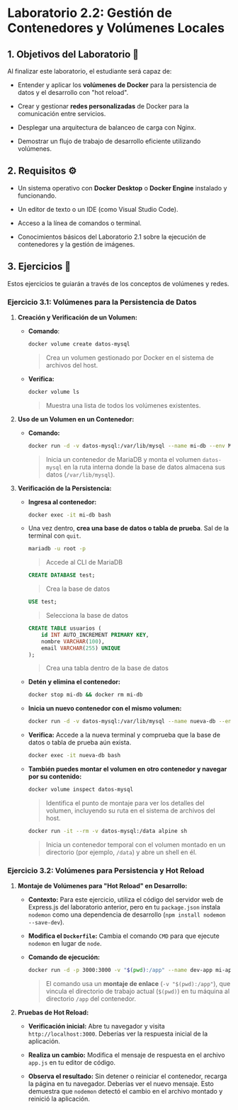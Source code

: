 # Laboratorio 2.2: Gestión de Contenedores y Volúmenes Locales

## 1. Objetivos del Laboratorio 🎯

Al finalizar este laboratorio, el estudiante será capaz de:

- Entender y aplicar los **volúmenes de Docker** para la persistencia de datos y el desarrollo con "hot reload".

- Crear y gestionar **redes personalizadas** de Docker para la comunicación entre servicios.

- Desplegar una arquitectura de balanceo de carga con Nginx.

- Demostrar un flujo de trabajo de desarrollo eficiente utilizando volúmenes.

## 2. Requisitos ⚙️

- Un sistema operativo con **Docker Desktop** o **Docker Engine** instalado y funcionando.

- Un editor de texto o un IDE (como Visual Studio Code).

- Acceso a la línea de comandos o terminal.

- Conocimientos básicos del Laboratorio 2.1 sobre la ejecución de contenedores y la gestión de imágenes.

## 3. Ejercicios 🧪

Estos ejercicios te guiarán a través de los conceptos de volúmenes y redes.

### Ejercicio 3.1: Volúmenes para la Persistencia de Datos

1. **Creación y Verificación de un Volumen:**

    - **Comando**: 
        ```bash
        docker volume create datos-mysql
        ```
        > Crea un volumen gestionado por Docker en el sistema de archivos del host.

    - **Verifica:**
        ```bash
        docker volume ls
        ```
        > Muestra una lista de todos los volúmenes existentes.

2. **Uso de un Volumen en un Contenedor:**

    - **Comando:**
        ```bash
        docker run -d -v datos-mysql:/var/lib/mysql --name mi-db --env MARIADB_ROOT_PASSWORD=1234abcd mariadb
        ```
        > Inicia un contenedor de MariaDB y monta el volumen `datos-mysql` en la ruta interna donde la base de datos almacena sus datos (`/var/lib/mysql`).

3. **Verificación de la Persistencia:**

    - **Ingresa al contenedor:**
        ```bash
        docker exec -it mi-db bash
        ```

    - Una vez dentro, **crea una base de datos o tabla de prueba**. Sal de la terminal con `quit`.

        ```bash
        mariadb -u root -p
        ```
        > Accede al CLI de MariaDB

        ```sql
        CREATE DATABASE test;
        ```
        > Crea la base de datos

        ```sql
        USE test;
        ```
        > Selecciona la base de datos

        ```sql
        CREATE TABLE usuarios (
            id INT AUTO_INCREMENT PRIMARY KEY,
            nombre VARCHAR(100),
            email VARCHAR(255) UNIQUE
        );
        ```
        > Crea una tabla dentro de la base de datos

    - **Detén y elimina el contenedor:**
        ```bash
        docker stop mi-db && docker rm mi-db
        ```

    - **Inicia un nuevo contenedor con el mismo volumen:**
        ```bash
        docker run -d -v datos-mysql:/var/lib/mysql --name nueva-db --env MARIADB_ROOT_PASSWORD=1234abcd mariadb
        ```

    - **Verifica:** Accede a la nueva terminal y comprueba que la base de datos o tabla de prueba aún exista.

        ```bash
        docker exec -it nueva-db bash
        ```

    - **También puedes montar el volumen en otro contenedor y navegar por su contenido:**
        ```bash
        docker volume inspect datos-mysql 
        ```
        > Identifica el punto de montaje para ver los detalles del volumen, incluyendo su ruta en el sistema de archivos del host.

        ```bash
        docker run -it --rm -v datos-mysql:/data alpine sh 
        ```
        > Inicia un contenedor temporal con el volumen montado en un directorio (por ejemplo, `/data`) y abre un shell en él.

### Ejercicio 3.2: Volúmenes para Persistencia y Hot Reload

1. **Montaje de Volúmenes para "Hot Reload" en Desarrollo:**

    - **Contexto:** Para este ejercicio, utiliza el código del servidor web de Express.js del laboratorio anterior, pero en tu `package.json` instala `nodemon` como una dependencia de desarrollo (`npm install nodemon --save-dev`).

    - **Modifica el `Dockerfile`:** Cambia el comando `CMD` para que ejecute `nodemon` en lugar de `node`.

    - **Comando de ejecución:**
    
        ```bash
        docker run -d -p 3000:3000 -v "$(pwd):/app" --name dev-app mi-app-web:1.0`
        ```

        > El comando usa un **montaje de enlace** (`-v "$(pwd):/app"`), que vincula el directorio de trabajo actual (`$(pwd)`) en tu máquina al directorio `/app` del contenedor.

2. **Pruebas de Hot Reload:**

    - **Verificación inicial:** Abre tu navegador y visita `http://localhost:3000`. Deberías ver la respuesta inicial de la aplicación.

    - **Realiza un cambio:** Modifica el mensaje de respuesta en el archivo `app.js` en tu editor de código.

    - **Observa el resultado:** Sin detener o reiniciar el contenedor, recarga la página en tu navegador. Deberías ver el nuevo mensaje. Esto demuestra que `nodemon` detectó el cambio en el archivo montado y reinició la aplicación.